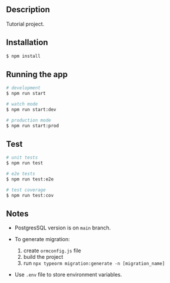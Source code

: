 ## Description

Tutorial project.

## Installation

```bash
$ npm install
```

## Running the app

```bash
# development
$ npm run start

# watch mode
$ npm run start:dev

# production mode
$ npm run start:prod
```

## Test

```bash
# unit tests
$ npm run test

# e2e tests
$ npm run test:e2e

# test coverage
$ npm run test:cov
```

## Notes

- PostgresSQL version is on `main` branch.
- To generate migration:

  1. create `ormconfig.js` file
  2. build the project
  3. run `npx typeorm migration:generate -n [migration_name]`

- Use `.env` file to store environment variables.
